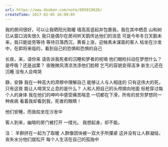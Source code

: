 ```yaml
---
url: https://www.douban.com/note/605019626/
createTime: 2017-02-05 16:09:05
---
```


我的房间很好，可以让我晒阳光取暖
墙高高竖起并包裹我，我在其中栖息
山和树已从窗口消失很久
我只是偶尔在房间听天鹅传达他们的消息
可是今年冬日天鹅未来，我只能徒劳等待
等待日落西沉，黄昏上涨，迎候素未谋面的客人
枯坐在沙发中，在即将来临的，看到自己的恐惧和恐惧的自己

长夜，来，请你来
请告诉我死者的沉睡和梦者的呢喃
他们眼睑抖动在梦想什么？
是呼吸？还是战栗？
夜晚微风清凉洗涤他们脸颊
乞丐的容貌变得洁净
新生儿还在沉睡
没有人会啼哭

静，安静
我在一种高大的肃穆中理解自己
能够让人与人相连的
只有这伟大的死，只有这夜
能让人啼哭又止息的是什么？
人和人把自己的头颅掷向地面
标枪穿过每个人的身体
我在他们的呻吟中感受痛苦喘息
一切都在下滑，所有的贫穷梦想同一种疾病
看着我却看到我，死者的眼睛！

他们安睡，而我枯坐在沙发中

客人到来，幽暗的房门被打开
一缕光。
我想起身，却不能。




注：
羊群挤在一起为了取暖
人群像团块被一双大手所攥紧
这并没有让人群凝结，丧失水分他们就松开
每个人生活在自己的孤独中